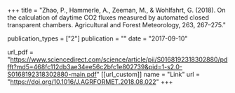 +++
title = "Zhao, P., Hammerle, A., Zeeman, M., & Wohlfahrt, G. (2018). On the calculation of daytime CO2 fluxes measured by automated closed transparent chambers. Agricultural and Forest Meteorology, 263, 267–275."

publication_types = ["2"]
publication = ""
date = "2017-09-10"

url_pdf = "https://www.sciencedirect.com/science/article/pii/S0168192318302880/pdfft?md5=468fc112db3ae34ee56c2bfc1e802739&pid=1-s2.0-S0168192318302880-main.pdf"
[[url_custom]]
name = "Link"
url = "https://doi.org/10.1016/J.AGRFORMET.2018.08.022"
+++
